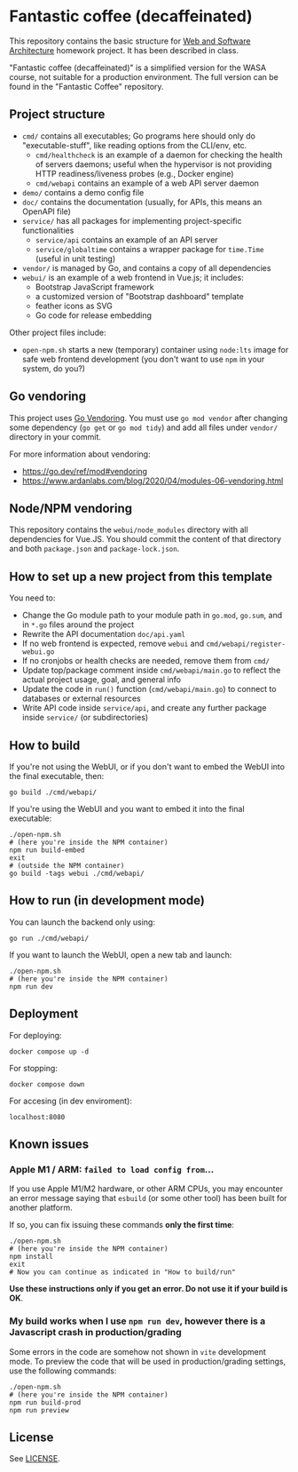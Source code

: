 # Fantastic coffee (decaffeinated)

This repository contains the basic structure for [Web and Software Architecture](http://gamificationlab.uniroma1.it/en/wasa/) homework project.
It has been described in class.

"Fantastic coffee (decaffeinated)" is a simplified version for the WASA course, not suitable for a production environment.
The full version can be found in the "Fantastic Coffee" repository.

## Project structure

-   `cmd/` contains all executables; Go programs here should only do "executable-stuff", like reading options from the CLI/env, etc.
    -   `cmd/healthcheck` is an example of a daemon for checking the health of servers daemons; useful when the hypervisor is not providing HTTP readiness/liveness probes (e.g., Docker engine)
    -   `cmd/webapi` contains an example of a web API server daemon
-   `demo/` contains a demo config file
-   `doc/` contains the documentation (usually, for APIs, this means an OpenAPI file)
-   `service/` has all packages for implementing project-specific functionalities
    -   `service/api` contains an example of an API server
    -   `service/globaltime` contains a wrapper package for `time.Time` (useful in unit testing)
-   `vendor/` is managed by Go, and contains a copy of all dependencies
-   `webui/` is an example of a web frontend in Vue.js; it includes:
    -   Bootstrap JavaScript framework
    -   a customized version of "Bootstrap dashboard" template
    -   feather icons as SVG
    -   Go code for release embedding

Other project files include:

-   `open-npm.sh` starts a new (temporary) container using `node:lts` image for safe web frontend development (you don't want to use `npm` in your system, do you?)

## Go vendoring

This project uses [Go Vendoring](https://go.dev/ref/mod#vendoring). You must use `go mod vendor` after changing some dependency (`go get` or `go mod tidy`) and add all files under `vendor/` directory in your commit.

For more information about vendoring:

-   https://go.dev/ref/mod#vendoring
-   https://www.ardanlabs.com/blog/2020/04/modules-06-vendoring.html

## Node/NPM vendoring

This repository contains the `webui/node_modules` directory with all dependencies for Vue.JS. You should commit the content of that directory and both `package.json` and `package-lock.json`.

## How to set up a new project from this template

You need to:

-   Change the Go module path to your module path in `go.mod`, `go.sum`, and in `*.go` files around the project
-   Rewrite the API documentation `doc/api.yaml`
-   If no web frontend is expected, remove `webui` and `cmd/webapi/register-webui.go`
-   If no cronjobs or health checks are needed, remove them from `cmd/`
-   Update top/package comment inside `cmd/webapi/main.go` to reflect the actual project usage, goal, and general info
-   Update the code in `run()` function (`cmd/webapi/main.go`) to connect to databases or external resources
-   Write API code inside `service/api`, and create any further package inside `service/` (or subdirectories)

## How to build

If you're not using the WebUI, or if you don't want to embed the WebUI into the final executable, then:

```shell
go build ./cmd/webapi/
```

If you're using the WebUI and you want to embed it into the final executable:

```shell
./open-npm.sh
# (here you're inside the NPM container)
npm run build-embed
exit
# (outside the NPM container)
go build -tags webui ./cmd/webapi/
```

## How to run (in development mode)

You can launch the backend only using:

```shell
go run ./cmd/webapi/
```

If you want to launch the WebUI, open a new tab and launch:

```shell
./open-npm.sh
# (here you're inside the NPM container)
npm run dev
```

## Deployment

For deploying:

```shell
docker compose up -d
```

For stopping:

```shell
docker compose down
```

For accesing (in dev enviroment):

```shell
localhost:8080
```

## Known issues

### Apple M1 / ARM: `failed to load config from`...

If you use Apple M1/M2 hardware, or other ARM CPUs, you may encounter an error message saying that `esbuild` (or some other tool) has been built for another platform.

If so, you can fix issuing these commands **only the first time**:

```shell
./open-npm.sh
# (here you're inside the NPM container)
npm install
exit
# Now you can continue as indicated in "How to build/run"
```

**Use these instructions only if you get an error. Do not use it if your build is OK**.

### My build works when I use `npm run dev`, however there is a Javascript crash in production/grading

Some errors in the code are somehow not shown in `vite` development mode. To preview the code that will be used in production/grading settings, use the following commands:

```shell
./open-npm.sh
# (here you're inside the NPM container)
npm run build-prod
npm run preview
```

## License

See [LICENSE](LICENSE).
